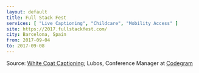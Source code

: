 ```yaml
---
layout: default
title: Full Stack Fest
services: [ "Live Captioning", "Childcare", "Mobility Access" ]
site: https://2017.fullstackfest.com/
city: Barcelona, Spain
from: 2017-09-04
to: 2017-09-08
---
```


Source: [White Coat Captioning](http://www.whitecoatcaptioning.com/); Lubos, Conference Manager at [Codegram](https://www.codegram.com/)
